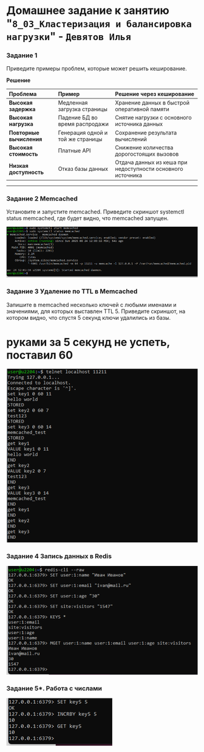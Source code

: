 
# Домашнее задание к занятию "`8_03_Кластеризация и балансировка нагрузки`" - `Девятов Илья`

### Задание 1
Приведите примеры проблем, которые может решить кеширование.

**Решение**

| Проблема | Пример | Решение через кеширование |
| :--- | :--- | :--- |
| **Высокая задержка** | Медленная загрузка страницы | Хранение данных в быстрой оперативной памяти |
| **Высокая нагрузка** | Падение БД во время распродажи | Снятие нагрузки с основного источника данных |
| **Повторные вычисления** | Генерация одной и той же страницы | Сохранение результата вычислений |
| **Высокая стоимость** | Платные API | Снижение количества дорогостоящих вызовов |
| **Низкая доступность** | Отказ базы данных | Отдача данных из кеша при недоступности основного источника |


---

### Задание 2 Memcached

Установите и запустите memcached.
Приведите скриншот systemctl status memcached, где будет видно, что memcached запущен.

![тест1](images/1.png)

### Задание 3 Удаление по TTL в Memcached

Запишите в memcached несколько ключей с любыми именами и значениями, для которых выставлен TTL 5.
Приведите скриншот, на котором видно, что спустя 5 секунд ключи удалились из базы.

# руками за 5 секунд не успеть, поставил 60

![тест2](images/2.png)

### Задание 4 Запись данных в Redis

![тест3](images/3.png)

### Задание 5*. Работа с числами

![тест4](images/4.png)

